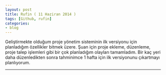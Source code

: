 ```yaml
---
layout: post
title: Rufin ( 11 Haziran 2014 )
tags: [Github, rufin]
categories:
- blog
---
```


Geliştirmekte olduğum proje yönetim sisteminin ilk versiyonu için planladığım özellikler bitmek üzere. Şuan için proje ekleme, düzenleme, proje talep işlemleri gibi bir çok planladığım olayları tamamladım. Bir kaç yeri daha düzenledikten sonra tahminimce 1 hafta için ilk versiyonunu çıkartmayı planlıyorum.
 
---
